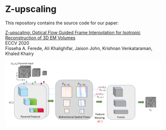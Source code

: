 # Z-upscaling
This repository contains the source code for our paper:

[Z-upscaling: Optical Flow Guided Frame Interpolation for Isotropic Reconstruction of 3D EM Volumes](https://arxiv.org/pdf/2410.07043)<br/>
ECCV 2020 <br/>
Fisseha A. Ferede, Ali Khalighifar, Jaison John, Krishnan Venkataraman, Khaled Khairy<br/>

<img src="Z-upscaling.png">